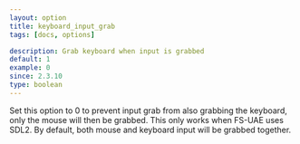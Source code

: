 ```yaml
---
layout: option
title: keyboard_input_grab
tags: [docs, options]

description: Grab keyboard when input is grabbed
default: 1
example: 0
since: 2.3.10
type: boolean
---
```


Set this option to 0 to prevent input grab from also grabbing the keyboard,
only the mouse will then be grabbed. This only works when FS-UAE uses
SDL2. By default, both mouse and keyboard input will be grabbed together.
